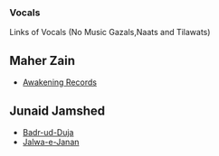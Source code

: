 ### Vocals
Links of Vocals (No Music Gazals,Naats and Tilawats)

## Maher Zain

* [Awakening Records](https://www.youtube.com/watch?v=D5vsICvAA8U&list=PLoagsPg26SY4vBcNJO-y-EXQsaqUbyDZU)


## Junaid Jamshed

* [Badr-ud-Duja](https://www.youtube.com/watch?v=IfRBD4wR0qs&list=RDIfRBD4wR0qs&t=3)
* [Jalwa-e-Janan](https://www.youtube.com/watch?v=eyR3TgTgf2U&index=8&list=RDKIMRtPZ9FJE)
